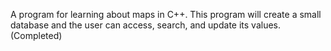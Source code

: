 A program for learning about maps in C++. This program will create a small database and the user can access, search, and update its values. (Completed)
